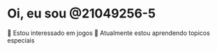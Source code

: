 # Oi, eu sou @21049256-5

👀 Estou interessado em jogos
🌱 Atualmente estou aprendendo topicos especiais


